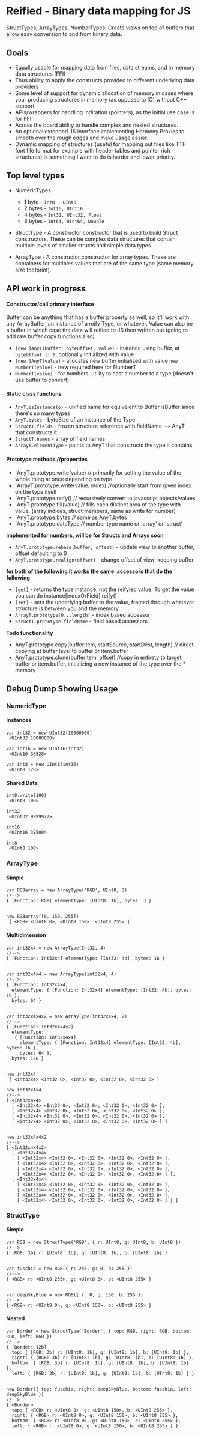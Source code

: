 # Reified - Binary data mapping for JS

StructTypes, ArrayTypes, NumberTypes. Create views on top of buffers that allow easy conversion to and from binary data.

## Goals

* Equally usable for mapping data from files, data streams, and in memory data structures (FFI)
* Thus ability to apply the constructs provided to different underlying data providers
* Some level of support for dynamic allocation of memory in cases where your producing structures in memory (as opposed to IO) without C++ support
* APIs/wrappers for handling indiration (pointers), as the initial use case is for FFI
* Across the board ability to handle complex and nested structures.
* An optional extended JS interface implementing Harmony Proxies to smooth over the rough edges and make usage easier.
* Dynamic mapping of structures (useful for mapping out files like TTF font file format for example with header tables and pointer rich structures) is something I want to do is harder and lower priority.

## Top level types

* NumericTypes
  * 1 byte  - `Int8,  UInt8`
  * 2 bytes - `Int16, UInt16`
  * 4 bytes - `Int32, UInt32, Float`
  * 8 bytes - `Int64, UInt64, Double`

* StructType - A constructor constructor that is used to build Struct constructors. These can be complex data structures that contain multiple levels of smaller structs and simple data types.

* ArrayType - A constructor constructor for array types. These are containers for multiples values that are of the same type (same memory size footprint).



## API work in progress

#### Constructor/call primary interface

Buffer can be anything that has a buffer property as well, so it'll work with any ArrayBuffer, an instance of a reify Type, or whatever.
Value can also be a buffer in which case the data will reified to JS then written out (going to add raw buffer copy functions also).

* `[new ]AnyT(buffer, byteOffset, value)` - instance using buffer, at `byteOffset || 0`, optionally initialized with value
* `[new ]AnyT(value)` - allocates new buffer initialized with value
`new NumberT(value)` - new required here for NumberT
* `NumberT(value)` - for numbers, utility to cast a number to a type (doesn't use buffer to convert)

#### Static class functions

* `AnyT.isInstance(o)` - unified name for equivelent to Buffer.isBuffer since there's so many types
* `AnyT.bytes`         - byteSize of an instance of the Type
* `StructT.fields`     - frozen structure reference with fieldName --> AnyT that constructs it
* `StructT.names`      - array of field names
* `ArrayT.elementType` - points to AnyT that constructs the type it contains


#### Prototype methods //properties

* `AnyT.prototype.write(value) // primarily for setting the value of the whole thing at once depending on type
* `ArrayT.prototype.write(value, index) //optionally start from given index on the type itself
* `AnyT.prototype.reify() // recursively convert to javascript objects/values
* `AnyT.prototype.fill(value) // fills each distinct area of the type with value. (array indices, struct members, same as write for number)
* `AnyT.prototype.bytes // same as AnyT.bytes
* `AnyT.prototype.dataType // number type name or 'array' or 'struct'

__implemented for numbers, will be for Structs and Arrays soon__

* `AnyT.prototype.rebase(buffer, offset)` - update view to another buffer, offset defaulting to 0
* `AnyT.prototype.realign(offset)` - change offset of view, keeping buffer

__for both of the following it works the same. accessors that do the following__

* `[get]` - returns the type instance, not the reifyied value. To get the value you can do instance[indexOrField].reify()
* `[set]` - sets the underlying buffer to the value, framed through whatever structure is between you and the memory
* `ArrayT.prototype[0...length]` - index based accessor
* `StructT.prototype.fieldName` - field based accessors

__Todo functionality__

* AnyT.prototype.copy(bufferItem, startSource, startDest, length) // direct copying at buffer level to buffer or item.buffer
* AnyT.prototype.clone(bufferItem, offset) //copy in entirety to target buffer or item.buffer, initializing a new instance of the type over the * memory


## Debug Dump Showing Usage

### NumericType

#### Instances
```
var int32 = new UInt32(10000000)
 <UInt32 10000000>

var int16 = new UInt16(int32)
 <UInt16 38528>

var int8 = new UInt8(int16)
 <UInt8 128>
```

#### Shared Data
```
int8.write(100)
 <UInt8 100>

int32
 <UInt32 9999972>

int16
 <UInt16 38500>

int8
 <UInt8 100>
```

### ArrayType

#### Simple
```
var RGBarray = new ArrayType('RGB', UInt8, 3)
//-->
{ [Function: RGB] elementType: [UInt8: 1b], bytes: 3 }


new RGBarray([0, 150, 255])
 [ <RGB> <UInt8 0>, <UInt8 150>, <UInt8 255> ]
```

#### Multidimension
```
var int32x4 = new ArrayType(Int32, 4)
//-->
{ [Function: Int32x4] elementType: [Int32: 4b], bytes: 16 }


var int32x4x4 = new ArrayType(int32x4, 4)
//-->
{ [Function: Int32x4x4]
  elementType: { [Function: Int32x4] elementType: [Int32: 4b], bytes: 16 },
  bytes: 64 }


var int32x4x4x2 = new ArrayType(int32x4x4, 2)
//-->
{ [Function: Int32x4x4x2]
  elementType: 
   { [Function: Int32x4x4]
     elementType: { [Function: Int32x4] elementType: [Int32: 4b], bytes: 16 },
     bytes: 64 },
  bytes: 128 }


new int32x4
 [ <Int32x4> <Int32 0>, <Int32 0>, <Int32 0>, <Int32 0> ]

new int32x4x4
//-->
[ <Int32x4x4>
  [ <Int32x4> <Int32 0>, <Int32 0>, <Int32 0>, <Int32 0> ],
  [ <Int32x4> <Int32 0>, <Int32 0>, <Int32 0>, <Int32 0> ],
  [ <Int32x4> <Int32 0>, <Int32 0>, <Int32 0>, <Int32 0> ],
  [ <Int32x4> <Int32 0>, <Int32 0>, <Int32 0>, <Int32 0> ] ]


new int32x4x4x2
//-->
[ <Int32x4x4x2>
  [ <Int32x4x4>
    [ <Int32x4> <Int32 0>, <Int32 0>, <Int32 0>, <Int32 0> ],
    [ <Int32x4> <Int32 0>, <Int32 0>, <Int32 0>, <Int32 0> ],
    [ <Int32x4> <Int32 0>, <Int32 0>, <Int32 0>, <Int32 0> ],
    [ <Int32x4> <Int32 0>, <Int32 0>, <Int32 0>, <Int32 0> ] ],
  [ <Int32x4x4>
    [ <Int32x4> <Int32 0>, <Int32 0>, <Int32 0>, <Int32 0> ],
    [ <Int32x4> <Int32 0>, <Int32 0>, <Int32 0>, <Int32 0> ],
    [ <Int32x4> <Int32 0>, <Int32 0>, <Int32 0>, <Int32 0> ],
    [ <Int32x4> <Int32 0>, <Int32 0>, <Int32 0>, <Int32 0> ] ] ]
```

### StructType

#### Simple
```
var RGB = new StructType('RGB', { r: UInt8, g: UInt8, b: UInt8 })
//-->
{ [RGB: 3b] r: [UInt8: 1b], g: [UInt8: 1b], b: [UInt8: 1b] }


var fuschia = new RGB({ r: 255, g: 0, b: 255 })
//-->
{ <RGB> r: <UInt8 255>, g: <UInt8 0>, b: <UInt8 255> }


var deepSkyBlue = new RGB({ r: 0, g: 150, b: 255 })
//-->
{ <RGB> r: <UInt8 0>, g: <UInt8 150>, b: <UInt8 255> }
```

#### Nested
```
var Border = new StructType('Border', { top: RGB, right: RGB, bottom: RGB, left: RGB })
//-->
{ [Border: 12b]
  top: { [RGB: 3b] r: [UInt8: 1b], g: [UInt8: 1b], b: [UInt8: 1b] },
  right: { [RGB: 3b] r: [UInt8: 1b], g: [UInt8: 1b], b: [UInt8: 1b] },
  bottom: { [RGB: 3b] r: [UInt8: 1b], g: [UInt8: 1b], b: [UInt8: 1b] },
  left: { [RGB: 3b] r: [UInt8: 1b], g: [UInt8: 1b], b: [UInt8: 1b] } }


new Border({ top: fuschia, right: deepSkyBlue, bottom: fuschia, left: deepSkyBlue })
//-->
{ <Border>
  top: { <RGB> r: <UInt8 0>, g: <UInt8 150>, b: <UInt8 255> },
  right: { <RGB> r: <UInt8 0>, g: <UInt8 150>, b: <UInt8 255> },
  bottom: { <RGB> r: <UInt8 0>, g: <UInt8 150>, b: <UInt8 255> },
  left: { <RGB> r: <UInt8 0>, g: <UInt8 150>, b: <UInt8 255> } }
```